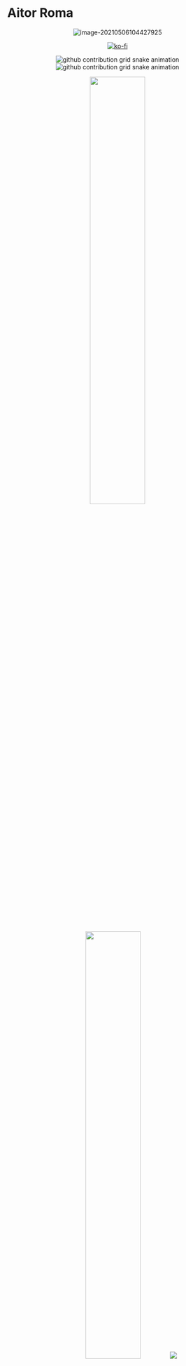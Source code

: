# Aitor Roma

<div align="center">

![[image-20210506104427925](https://t.me/aitorroma)](https://tva1.sinaimg.cn/large/008i3skNgy1gq8sv4q7cqj303k03kweo.jpg)


[![ko-fi](https://ko-fi.com/img/githubbutton_sm.svg)](https://ko-fi.com/J3J64AN17)

![github contribution grid snake animation](https://raw.githubusercontent.com/salman0ansari/salman0ansari/output/github-contribution-grid-snake-dark.svg#gh-dark-mode-only)![github contribution grid snake animation](https://raw.githubusercontent.com/salman0ansari/salman0ansari/output/github-contribution-grid-snake.svg#gh-light-mode-only)

  <img height="50%" width="auto" src ="https://github-readme-stats.vercel.app/api?username=aitorroma&show_icons=true&count_private=true&theme=darcula&hide_border=true&hide=issues,contribs&bg_color=00000000">
  <img height="50%" width="auto" src ="https://github-readme-stats.vercel.app/api/top-langs/?username=aitorroma&layout=compact&hide_border=true&theme=darcula&bg_color=00000000&langs_count=6&hide=jupyter%20notebook,tex,css,php">
  <img src ="https://github-readme-streak-stats.herokuapp.com?user=aitorroma&theme=darcula&hide_border=true&background=FFFFFF00">
  <br>
  <br>
  <div id="badges">
    <a href="https://hiveagile.com">
    <img src="https://komarev.com/ghpvc/?username=aitorroma&style=for-the-badge&color=orange" alt="Profile View Badge"/>
  </a>
  <br>
  <a href="https://t.me/aitorroma">
    <img src="https://img.shields.io/badge/Telegram-informational?style=for-the-badge&logo=telegram&logoColor=white" alt="Telegram Badge"/>
  </a>
</div>
</div>






----



**Bienvenidx** a mi espacio personal.  Estos son algunos de mis proyectos! ![](data:image/gif;base64,R0lGODlhAQABAIAAAP///wAAACH5BAEAAAAALAAAAAABAAEAAAICRAEAOw==)



**Mis Proyectos**



Estos son algunos de los proyectos que gestiono o colaboro

* https://comunidad-n8n.com/
* https://cloudadmins.org
* https://blog.aitorroma.com



**Grupos de Telegram**

Estos son algunos de los grupos de telegram en los que colaboro y Administro.

----



![img](https://aitorroma.com/5fcb5c1fcf51c176e0d027495aefbd5e1a880301.png)

[Comunidad N8N](https://t.me/comunidadn8n) 
**Comunidad de [n8n.io](http://n8n.io/) en Español**

---



![img](https://aitorroma.com/9ad1517cb43dbd698c21523e9ce8a334186a933e.png)

[CloudAdmins](https://t.me/cloudadmins) 
**Comunidad de Cloud Computing**

-----

![img](https://aitorroma.com/72e0318c242d2577f7719d3f62cc4e02a3b4f022.jpg)

[Growth Gram](https://t.me/joinchat/VVKNpi5Cdcfwz3e6)[ ](https://t.me/joinchat/VVKNpi5Cdcfwz3e6)
**Grupo de growth Hacking y Nocode**

----



![img](https://aitorroma.com/27706e1625b223ed85249e8c5cf841755f7f1c00.jpeg)

[Aitor Roma - Comunidad](https://t.me/aitorromacomunidad) 
**Comunidad de mi canal de Telegram**

---





# Comunidad en Discord

> Organización de los hashtags del canal de telegram como canales para crear una comunidad enfocada en varias temáticas.

![img](https://aitorroma.com/a5dcd0159927aae9040cfa505616e707afed17d5.png)

[Comunidad en Discord](https://discord.gg/kGpq7Kam35)
 **Comunidad Aitor Roma en Discord.**

----





# Está es tú invitación

**Hola, Soy Aitor Roma y te invito a mi canal de telegram.**

# [¡Quiero Entrar!](https://t.me/aitorroma)




>En mi canal hablo sobre Growth Hacking, NoCode, Cloud Computing, Automatización, Software Libre y todo eso que me mueve. Recomiendo herramientas y también recursos que encuentro que pueden aportar valor.  Nos vemos dentro!




**2021 Aitor Roma**





